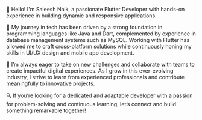 👋 Hello! I'm Saieesh Naik, a passionate Flutter Developer with hands-on experience in building dynamic and responsive applications.  

🚀 My journey in tech has been driven by a strong foundation in programming languages like Java and Dart, complemented by experience in database management systems such as MySQL. Working with Flutter has allowed me to craft cross-platform solutions while continuously honing my skills in UI/UX design and mobile app development.  

💼 I’m always eager to take on new challenges and collaborate with teams to create impactful digital experiences. As I grow in this ever-evolving industry, I strive to learn from experienced professionals and contribute meaningfully to innovative projects.  

🔍 If you’re looking for a dedicated and adaptable developer with a passion for problem-solving and continuous learning, let’s connect and build something remarkable together!  
